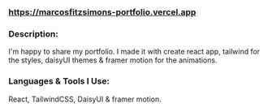### https://marcosfitzsimons-portfolio.vercel.app

### Description:
I'm happy to share my portfolio.
I made it with create react app, tailwind for the styles, daisyUI themes & framer motion for the animations.

### Languages & Tools I Use:
React, TailwindCSS, DaisyUI & framer motion.
